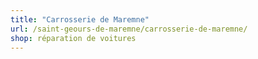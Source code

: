 ```yaml
---
title: "Carrosserie de Maremne"
url: /saint-geours-de-maremne/carrosserie-de-maremne/
shop: réparation de voitures
---
```

